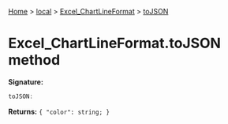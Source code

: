 [Home](./index) &gt; [local](local.md) &gt; [Excel\_ChartLineFormat](local.excel_chartlineformat.md) &gt; [toJSON](local.excel_chartlineformat.tojson.md)

# Excel\_ChartLineFormat.toJSON method


**Signature:**
```javascript
toJSON:
```
**Returns:** `{
            "color": string;
        }`

